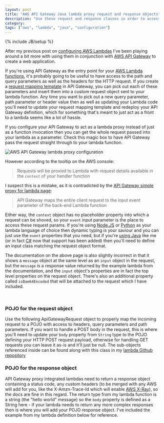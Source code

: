 ```yaml
---
layout: post
title: "AWS API Gateway Java lambda proxy request and response objects"
description: "Use these request and response classes in order to access the whole HTTP request using an AWS Lambda proxy integration in API Gateway"
category: 
tags: ["aws", "lambda", "java", "configuration"]
---
```

{% include JB/setup %}

After my previous post on [configuring AWS Lambdas](http://willhamill.com/2016/11/09/aws-lambda-java-configuration-in-dynamodb) I've been playing around a bit more with using them in conjunction with [AWS API Gateway](http://docs.aws.amazon.com/apigateway/latest/developerguide/welcome.html) to create a web application. 

If you're using API Gateway as the entry point for your [AWS Lambda functions](http://docs.aws.amazon.com/lambda/latest/dg/welcome.html), it's probably going to be useful to have access to the path and query parameters as well as the headers for the HTTP request. If you create a [request mapping template](http://docs.aws.amazon.com/apigateway/latest/developerguide/api-gateway-mapping-template-reference.html) in API Gateway, you can pick out each of these parameters and insert them into a custom request object sent to your lambda function. Any time you want to pick out a new query parameter, path parameter or header value then as well as updating your Lambda code you'll need to update your request mapping template and redeploy your API Gateway definition, which for something that's meant to just act as a front to a lambda seems like a lot of hassle.

If you configure your API Gateway to act as a lambda proxy instead of just as a function invocation then you can get the whole request passed into your lambda as a parameter. Check this magic box to have API Gateway pass the request straight through to your lambda function.

![AWS API Gateway lambda proxy configuration](../../../../assets/images/20161212_lambda_proxy_configuration.png)

However according to the tooltip on the AWS console:

> Requests will be proxied to Lambda with request details available in the `context` of your handler function  

I suspect this is a mistake, as it is contradicted by the [API Gateway simple proxy for lambda page](http://docs.aws.amazon.com/apigateway/latest/developerguide/api-gateway-set-up-simple-proxy.html#api-gateway-simple-proxy-for-lambda-input-format):

> API Gateway maps the entire client request to the input event parameter of the back-end Lambda function  

Either way, the `context` object has no placeholder property into which a request can be shoved, so your `event` input parameter is the place to access these request params. If you're using [Node.JS](http://docs.aws.amazon.com/lambda/latest/dg/programming-model.html) or [Python](http://docs.aws.amazon.com/lambda/latest/dg/python-programming-model.html) as your lambda language of choice then dynamic typing is your saviour and you can just use the `event` properties that you need, but if you're [using Java](http://docs.aws.amazon.com/lambda/latest/dg/java-programming-model.html) like me (or in fact [C#](http://docs.aws.amazon.com/lambda/latest/dg/dotnet-programming-model.html) now that support has been added) then you'll need to define an input class matching the request object format.

The documentation on the above page is also slightly incorrect in that it shows a `message` object at the same level as an `input` object in the request, but the `message` is a response value returned by the example lambda from the documentation, and the `input` object's properties are in fact the top level properties on the request object. There's also an additional property called `isBae64Encoded` that will be attached to the request which I have included.

<br />

### POJO for the request object

Use the following ApiGatewayRequest object to properly map the incoming request to a POJO with access to headers, query parameters and path parameters. If you want to handle a POST body in the request, this is where you'll need to update your `body` property from `String` type to the POJO defining your HTTP POST request payload, otherwise for handling GET requests you can leave it as-is and it'll just be null. The sub-objects referenced inside can be found along with this class in my [lambda Github repository](https://github.com/willh/lambda-helloworld-config)

<script src="https://gist.github.com/willh/dc55a31467aa6be38497e1de19cf342b.js"></script>


### POJO for the response object

API Gateway proxy integrated lambdas need to return a response object containing a status code, any custom headers (to be merged with any AWS will add for you, like the X-Amzn-Trace-Id which will enable [AWS X-Ray](https://aws.amazon.com/xray/)), so the docs are fine in this regard. The return type from my lambda function is a string (the "hello world" message) so the `body` property is defined as a String here - if your lambda needs to return any more complex responses then is where you will add your POJO response object. I've included the example from my lambda definition below for reference.

<script src="https://gist.github.com/willh/24c98231591355d68534826211198d40.js"></script>

